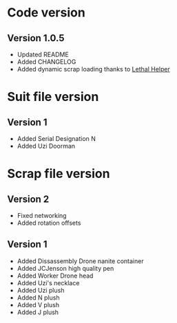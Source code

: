 # Code version

## Version 1.0.5

- Updated README
- Added CHANGELOG
- Added dynamic scrap loading thanks to [Lethal Helper](https://thunderstore.io/c/lethal-company/p/AbelMuak/LethalHelper/)

# Suit file version

## Version 1

- Added Serial Designation N
- Added Uzi Doorman

# Scrap file version

## Version 2

- Fixed networking
- Added rotation offsets

## Version 1

- Added Dissassembly Drone nanite container
- Added JCJenson high quality pen
- Added Worker Drone head
- Added Uzi's necklace
- Added Uzi plush
- Added N plush
- Added V plush
- Added J plush